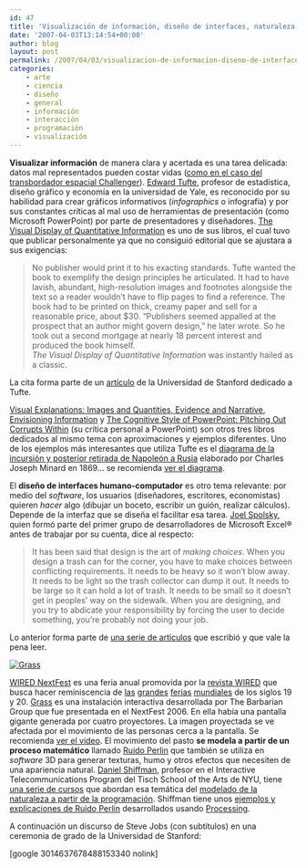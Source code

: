 ```yaml
---
id: 47
title: 'Visualización de información, diseño de interfaces, naturaleza y código'
date: '2007-04-03T13:14:54+00:00'
author: blog
layout: post
permalink: /2007/04/03/visualizacion-de-informacion-diseno-de-interfaces-naturaleza-y-codigo/
categories:
    - arte
    - ciencia
    - diseño
    - general
    - información
    - interacción
    - programación
    - visualización
---
```


**Visualizar información** de manera clara y acertada es una tarea delicada: datos mal representados pueden costar vidas ([como en el caso del transbordador espacial Challenger](http://www.asktog.com/books/challengerExerpt.html "The Challenger: An Information Disaster")). [Edward Tufte](http://www.edwardtufte.com/ "sitio web personal"), profesor de estadística, diseño gráfico y economía en la universidad de Yale, es reconocido por su habilidad para crear gráficos informativos (*infographics* o infografía) y por sus constantes crí­ticas al mal uso de herramientas de presentación (como Microsoft PowerPoint) por parte de presentadores y diseñadores. [The Visual Display of Quantitative Information](http://www.amazon.com/gp/product/0961392142/102-4171447-4860126?ie=UTF8&tag=maurigiral-20&linkCode=xm2&camp=1789&creativeASIN=0961392142) es uno de sus libros, el cual tuvo que publicar personalmente ya que no consiguió editorial que se ajustara a sus exigencias:

> No publisher would print it to his exacting standards. Tufte wanted the book to exemplify the design principles he articulated. It had to have lavish, abundant, high-resolution images and footnotes alongside the text so a reader wouldn’t have to flip pages to find a reference. The book had to be printed on thick, creamy paper and sell for a reasonable price, about $30. “Publishers seemed appalled at the prospect that an author might govern design,” he later wrote. So he took out a second mortgage at nearly 18 percent interest and produced the book himself.  
> *The Visual Display of Quantitative Information* was instantly hailed as a classic.

La cita forma parte de un [artí­culo](http://www.stanfordalumni.org/news/magazine/2007/marapr/features/tufte.html) de la Universidad de Stanford dedicado a Tufte.

[Visual Explanations: Images and Quantities, Evidence and Narrative](http://www.amazon.com/gp/product/0961392126/102-4171447-4860126?ie=UTF8&tag=maurigiral-20&linkCode=xm2&camp=1789&creativeASIN=0961392126), [Envisioning Information](http://www.amazon.com/gp/product/0961392118/102-4171447-4860126?ie=UTF8&tag=maurigiral-20&linkCode=xm2&camp=1789&creativeASIN=0961392118) y [The Cognitive Style of PowerPoint: Pitching Out Corrupts Within](http://www.amazon.com/gp/product/0961392169/102-4171447-4860126?ie=UTF8&tag=maurigiral-20&linkCode=xm2&camp=1789&creativeASIN=0961392169) (su crí­tica personal a PowerPoint) son otros tres libros dedicados al mismo tema con aproximaciones y ejemplos diferentes. Uno de los ejemplos más interesantes que utiliza Tufte es el [diagrama de la incursión y posterior retirada de Napoleón a Rusia](http://www.edwardtufte.com/tufte/minard) elaborado por Charles Joseph Minard en 1869… se recomienda [ver el diagrama](http://www.edwardtufte.com/tufte/minard).

El **diseño de interfaces humano-computador** es otro tema relevante: por medio del *software*, los usuarios (diseñadores, escritores, economistas) quieren *hacer* algo (dibujar un boceto, escribir un guión, realizar cálculos). Depende de la interfaz que se diseña el facilitar esa tarea. [Joel Spolsky](http://www.joelonsoftware.com/ "sitio web personal"), quien formó parte del primer grupo de desarrolladores de Microsoft Excel® antes de trabajar por su cuenta, dice al respecto:

> It has been said that design is the art of *making choices*. When you design a trash can for the corner, you have to make choices between conflicting requirements. It needs to be heavy so it won’t blow away. It needs to be light so the trash collector can dump it out. It needs to be large so it can hold a lot of trash. It needs to be small so it doesn’t get in peoples’ way on the sidewalk. When you are designing, and you try to abdicate your responsibility by forcing the user to decide something, you’re probably not doing your job.

Lo anterior forma parte de [una serie de artí­culos](http://www.joelonsoftware.com/uibook/chapters/fog0000000059.html "User Interface Design for Programmers") que escribió y que vale la pena leer.

[![Grass](/blog/assets/uploads/2007/04/grass.jpg)](http://portfolio.barbariangroup.com/nextfest/video.html)

[WIRED NextFest](http://www.nextfest.net/) es una feria anual promovida por la [revista WIRED](http://www.wired.com/ "sitio web Wired") que busca hacer reminiscencia de [las](http://en.wikipedia.org/wiki/Centennial_Exposition "1876 Philadelphia") [grandes](http://en.wikipedia.org/wiki/World%27s_Columbian_Exposition "1893 Chicago") [ferias](http://en.wikipedia.org/wiki/Exposition_Universelle_%281900%29 "1900 Paris") [mundiales](http://www.e-architect.co.uk/barcelona/barcelona_pavilion_photos.htm "1929 Barcelona") de los siglos 19 y 20. [Grass](http://portfolio.barbariangroup.com/nextfest/index.html) es una instalación interactiva desarrollada por The Barbarian Group que fue presentada en el NextFest 2006. En ella habí­a una pantalla gigante generada por cuatro proyectores. La imagen proyectada se ve afectada por el movimiento de las personas cerca a la pantalla. Se recomienda [ver el video](http://portfolio.barbariangroup.com/nextfest/video.html). El movimiento del pasto **se modela a partir de un proceso matemático** llamado [Ruido Perlin](http://en.wikipedia.org/wiki/Perlin_noise "Ruido Perlin en Wikipedia (inglés)") que también se utiliza en *software* 3D para generar texturas, humo y otros efectos que necesiten de una apariencia natural. [Daniel Shiffman](http://www.shiffman.net/ "sitio web personal"), profesor en el Interactive Telecommunications Program del Tisch School of the Arts de NYU, tiene [una serie de cursos](http://www.shiffman.net/teaching/ "cursos de Daniel Shiffman en ITP") que abordan esa temática del [modelado de la naturaleza a partir de la programación](http://www.shiffman.net/teaching/nature "The Nature of Code"). Shiffman tiene unos [ejemplos y explicaciones de Ruido Perlin](http://www.shiffman.net/teaching/nature/week-1/ "ejemplos de números aleatorios, probabilidad y ruido Perlin") desarrollados usando [Processing](http://www.processing.org/ "sitio web Processing").

A continuación un discurso de Steve Jobs (con subtí­tulos) en una ceremonia de grado de la Universidad de Stanford:

\[google 3014637678488153340 nolink\]